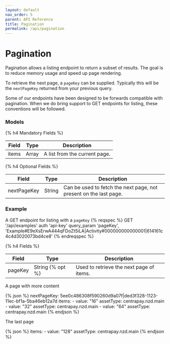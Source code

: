 ```yaml
---
layout: default
nav_order: 5
parent: API Reference
title: Pagination
permalink: /api/pagination
---
```


# Pagination

Pagination allows a listing endpoint to return a subset of results. The goal is to reduce memory
usage and speed up page rendering.

To retrieve the next page, a `pageKey` can be supplied. Typically this will be the `nextPageKey`
returned from your previous query.

Some of our endpoints have been designed to be forwards compatible with pagination. When we do
bring support to GET endpoints for listing, these conventions will be followed.

### Models

{% h4 Mandatory Fields %}

| Field       | Type    | Description                   |
| ----------- | ------- | ----------------------------- |
| items       | Array   | A list from the current page. |

{% h4 Optional Fields %}

| Field       | Type    | Description                                                       |
| ----------- | ------- | ----------------------------------------------------------------- |
| nextPageKey | String  | Can be used to fetch the next page, not present on the last page. |

### Example

A GET endpoint for listing with a `pageKey`
{% reqspec %}
  GET '/api/examples'
  auth 'api-key'
  query_param 'pageKey', 'Example#E9eXsErwA444qFDoZt5iLA|Activity#000000000000001|614161c4c4d3020073bd4ce8'
{% endreqspec %}

{% h4 Fields %}

|  Field  |       Type       |               Description                |
| ------- | ---------------- | ---------------------------------------- |
| pageKey | String {% opt %} | Used to retrieve the next page of items. |

A page with more content

{% json %}
  nextPageKey: 5ee0c486308f590260d9a07f|ded3f328-1123-11ec-bf1a-5ba46eb12a7d
  items:
    - value: "16"
      assetType: centrapay.nzd.main
    - value: "32"
      assetType: centrapay.nzd.main
    - value: "64"
      assetType: centrapay.nzd.main
{% endjson %}

The last page

{% json %}
  items:
    - value: "128"
      assetType: centrapay.nzd.main
{% endjson %}
